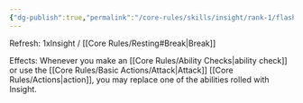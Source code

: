 ```yaml
---
{"dg-publish":true,"permalink":"/core-rules/skills/insight/rank-1/flash-of-insight/"}
---
```


Refresh: 1xInsight / [[Core Rules/Resting#Break\|Break]]

Effects:
Whenever you make an [[Core Rules/Ability Checks\|ability check]] or use the [[Core Rules/Basic Actions/Attack\|Attack]] [[Core Rules/Actions\|action]], you may replace one of the abilities rolled with Insight.